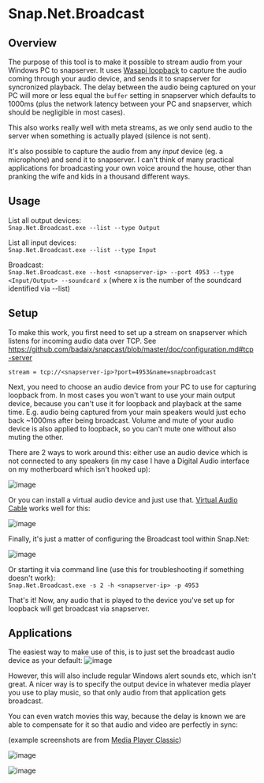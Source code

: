 # Snap.Net.Broadcast #

## Overview ##

The purpose of this tool is to make it possible to stream audio from your Windows PC to snapserver. It uses [Wasapi loopback](https://docs.microsoft.com/en-us/windows/win32/coreaudio/loopback-recording) to capture the audio coming through your audio device, and sends it to snapserver for syncronized playback. The delay between the audio being captured on your PC will more or less equal the `buffer` setting in snapserver which defaults to 1000ms (plus the network latency between your PC and snapserver, which should be negligible in most cases).  

This also works really well with meta streams, as we only send audio to the server when something is actually played (silence is not sent).

It's also possible to capture the audio from any *input* device (eg. a microphone) and send it to snapserver. I can't think of many practical applications for broadcasting your own voice around the house, other than pranking the wife and kids in a thousand different ways. 

## Usage ##

List all output devices:  
`Snap.Net.Broadcast.exe --list --type Output`

List all input devices:  
`Snap.Net.Broadcast.exe --list --type Input`

Broadcast:  
`Snap.Net.Broadcast.exe --host <snapserver-ip> --port 4953 --type <Input/Output> --soundcard x` (where x is the number of the soundcard identified via --list)

## Setup ##

To make this work, you first need to set up a stream on snapserver which listens for incoming audio data over TCP. See https://github.com/badaix/snapcast/blob/master/doc/configuration.md#tcp-server

`stream = tcp://<snapserver-ip>?port=4953&name=snapbroadcast`

Next, you need to choose an audio device from your PC to use for capturing loopback from. In most cases you won't want to use your main output device, because you can't use it for loopback and playback at the same time. E.g. audio being captured from your main speakers would just echo back ~1000ms after being broadcast. Volume and mute of your audio device is also applied to loopback, so you can't mute one without also muting the other.

There are 2 ways to work around this: either use an audio device which is not connected to any speakers (in my case I have a Digital Audio interface on my motherboard which isn't hooked up):

![image](https://user-images.githubusercontent.com/4498834/112459365-a979cb00-8d55-11eb-9d71-90c1e793817a.png)

Or you can install a virtual audio device and just use that. [Virtual Audio Cable](https://vb-audio.com/Cable/) works well for this:

![image](https://user-images.githubusercontent.com/4498834/112459588-e80f8580-8d55-11eb-94d6-b9f90daef574.png)

Finally, it's just a matter of configuring the Broadcast tool within Snap.Net:

![image](https://user-images.githubusercontent.com/4498834/112459773-1e4d0500-8d56-11eb-8956-e3783a841858.png)

Or starting it via command line (use this for troubleshooting if something doesn't work):   
`Snap.Net.Broadcast.exe -s 2 -h <snapserver-ip> -p 4953`

That's it! Now, any audio that is played to the device you've set up for loopback will get broadcast via snapserver.

## Applications ##

The easiest way to make use of this, is to just set the broadcast audio device as your default:
![image](https://user-images.githubusercontent.com/4498834/112467623-31180780-8d5f-11eb-8e88-fb7fb32ae827.png)

However, this will also include regular Windows alert sounds etc, which isn't great. A nicer way is to specify the output device in whatever media player you use to play music, so that only audio from that application gets broadcast.

You can even watch movies this way, because the delay is known we are able to compensate for it so that audio and video are perfectly in sync:

(example screenshots are from [Media Player Classic](https://mpc-hc.org/))

![image](https://user-images.githubusercontent.com/4498834/112467996-a552ab00-8d5f-11eb-9e18-2c9d93d7ba5f.png)

![image](https://user-images.githubusercontent.com/4498834/112468062-bdc2c580-8d5f-11eb-9fec-bf1f122d7f43.png)



